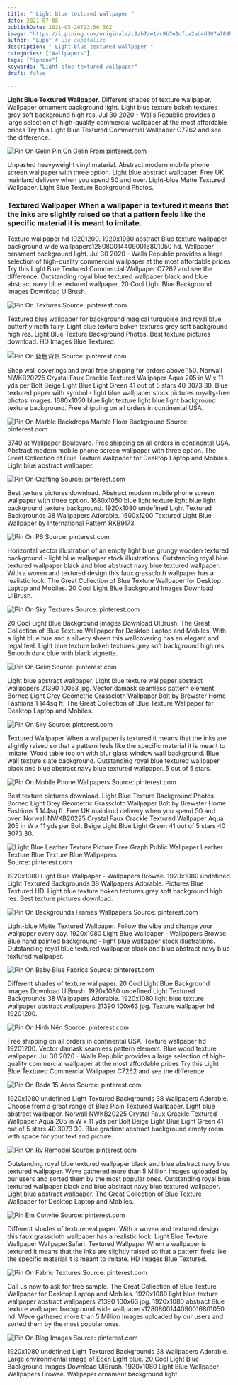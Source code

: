 ```yaml
---
title: " Light blue textured wallpaper "
date: 2021-07-08
publishDate: 2021-05-20T23:50:36Z
image: "https://i.pinimg.com/originals/c9/b7/e1/c9b7e1dfca2ab4d307a789b855b1ea80.jpg"
author: "Lupo" # use capitalize
description: " Light blue textured wallpaper "
categories: ["Wallpapers"]
tags: ["iphone"]
keywords: "Light blue textured wallpaper"
draft: false

---
```



**Light Blue Textured Wallpaper**. Different shades of texture wallpaper. Wallpaper ornament background light. Light blue texture bokeh textures grey soft background high res. Jul 30 2020 - Walls Republic provides a large selection of high-quality commercial wallpaper at the most affordable prices Try this Light Blue Textured Commercial Wallpaper C7262 and see the difference.

![Pin On Gelin](https://i.pinimg.com/originals/13/91/14/1391140e90db2a2ae069caea7546faba.jpg "Pin On Gelin")
Pin On Gelin From pinterest.com


Unpasted heavyweight vinyl material. Abstract modern mobile phone screen wallpaper with three option. Light blue abstract wallpaper. Free UK mainland delivery when you spend 50 and over. Light-blue Matte Textured Wallpaper. Light Blue Texture Background Photos.

### Textured Wallpaper When a wallpaper is textured it means that the inks are slightly raised so that a pattern feels like the specific material it is meant to imitate.

Texture wallpaper hd 19201200. 1920x1080 abstract Blue texture wallpaper background wide wallpapers1280800144090016801050 hd. Wallpaper ornament background light. Jul 30 2020 - Walls Republic provides a large selection of high-quality commercial wallpaper at the most affordable prices Try this Light Blue Textured Commercial Wallpaper C7262 and see the difference. Outstanding royal blue textured wallpaper black and blue abstract navy blue textured wallpaper. 20 Cool Light Blue Background Images Download UIBrush.


![Pin On Textures](https://i.pinimg.com/originals/00/c5/28/00c5289ce2680a7b21fe949f9033f51e.png "Pin On Textures")
Source: pinterest.com

Textured blue wallpaper for background magical turquoise and royal blue butterfly moth fairy. Light blue texture bokeh textures grey soft background high res. Light Blue Texture Background Photos. Best texture pictures download. HD Images Blue Textured.

![Pin On 藍色背景](https://i.pinimg.com/originals/62/8a/e2/628ae22269e50e2b4e335770c3bbc742.jpg "Pin On 藍色背景")
Source: pinterest.com

Shop wall coverings and avail free shipping for orders above 150. Norwall NWKB20225 Crystal Faux Crackle Textured Wallpaper Aqua 205 in W x 11 yds per Bolt Beige Light Blue Light Green 41 out of 5 stars 40 3073 30. Blue textured paper with symbol - light blue wallpaper stock pictures royalty-free photos images. 1680x1050 blue light texture light blue light background texture background. Free shipping on all orders in continental USA.

![Pin On Marble Backdrops Marble Floor Background](https://i.pinimg.com/originals/28/99/1c/28991c0d373c956f0cee33fa38418831.jpg "Pin On Marble Backdrops Marble Floor Background")
Source: pinterest.com

3749 at Wallpaper Boulevard. Free shipping on all orders in continental USA. Abstract modern mobile phone screen wallpaper with three option. The Great Collection of Blue Texture Wallpaper for Desktop Laptop and Mobiles. Light blue abstract wallpaper.

![Pin On Crafting](https://i.pinimg.com/originals/6b/c0/0a/6bc00a2607f58287c4c348e0ce4dcdcd.jpg "Pin On Crafting")
Source: pinterest.com

Best texture pictures download. Abstract modern mobile phone screen wallpaper with three option. 1680x1050 blue light texture light blue light background texture background. 1920x1080 undefined Light Textured Backgrounds 38 Wallpapers Adorable. 1600x1200 Textured Light Blue Wallpaper by International Pattern RKB9173.

![Pin On P6](https://i.pinimg.com/originals/04/6e/65/046e65fab289ec072eaaf04d417522e4.jpg "Pin On P6")
Source: pinterest.com

Horizontal vector illustration of an empty light blue grungy wooden textured background - light blue wallpaper stock illustrations. Outstanding royal blue textured wallpaper black and blue abstract navy blue textured wallpaper. With a woven and textured design this faux grasscloth wallpaper has a realistic look. The Great Collection of Blue Texture Wallpaper for Desktop Laptop and Mobiles. 20 Cool Light Blue Background Images Download UIBrush.

![Pin On Sky Textures](https://i.pinimg.com/736x/72/c8/25/72c825b428334328e4665b494b5f6098.jpg "Pin On Sky Textures")
Source: pinterest.com

20 Cool Light Blue Background Images Download UIBrush. The Great Collection of Blue Texture Wallpaper for Desktop Laptop and Mobiles. With a light blue hue and a silvery sheen this wallcovering has an elegant and regal feel. Light blue texture bokeh textures grey soft background high res. Smooth dark blue with black vignette.

![Pin On Gelin](https://i.pinimg.com/originals/13/91/14/1391140e90db2a2ae069caea7546faba.jpg "Pin On Gelin")
Source: pinterest.com

Light blue abstract wallpaper. Light blue texture wallpaper abstract wallpapers 21390 10063 jpg. Vector damask seamless pattern element. Borneo Light Grey Geometric Grasscloth Wallpaper Bolt by Brewster Home Fashions 1 144sq ft. The Great Collection of Blue Texture Wallpaper for Desktop Laptop and Mobiles.

![Pin On Sky](https://i.pinimg.com/474x/53/63/76/536376ec915a615d69234040269fe9c8.jpg "Pin On Sky")
Source: pinterest.com

Textured Wallpaper When a wallpaper is textured it means that the inks are slightly raised so that a pattern feels like the specific material it is meant to imitate. Wood table top on with blur glass window wall background. Blue wall texture slate background. Outstanding royal blue textured wallpaper black and blue abstract navy blue textured wallpaper. 5 out of 5 stars.

![Pin On Mobile Phone Wallpapers](https://i.pinimg.com/originals/11/06/91/1106912ed61c9d4fe9d0398577ab87da.jpg "Pin On Mobile Phone Wallpapers")
Source: pinterest.com

Best texture pictures download. Light Blue Texture Background Photos. Borneo Light Grey Geometric Grasscloth Wallpaper Bolt by Brewster Home Fashions 1 144sq ft. Free UK mainland delivery when you spend 50 and over. Norwall NWKB20225 Crystal Faux Crackle Textured Wallpaper Aqua 205 in W x 11 yds per Bolt Beige Light Blue Light Green 41 out of 5 stars 40 3073 30.

![Light Blue Leather Texture Picture Free Graph Public Wallpaper Leather Texture Blue Texture Blue Wallpapers](https://i.pinimg.com/originals/a1/a9/8d/a1a98d4ca1c581439c7576ee82723c89.jpg "Light Blue Leather Texture Picture Free Graph Public Wallpaper Leather Texture Blue Texture Blue Wallpapers")
Source: pinterest.com

1920x1080 Light Blue Wallpaper - Wallpapers Browse. 1920x1080 undefined Light Textured Backgrounds 38 Wallpapers Adorable. Pictures Blue Textured HD. Light blue texture bokeh textures grey soft background high res. Best texture pictures download.

![Pin On Backgrounds Frames Wallpapers](https://i.pinimg.com/474x/12/d2/b0/12d2b03b11325a6d181f209cf90aa513.jpg "Pin On Backgrounds Frames Wallpapers")
Source: pinterest.com

Light-blue Matte Textured Wallpaper. Follow the vibe and change your wallpaper every day. 1920x1080 Light Blue Wallpaper - Wallpapers Browse. Blue hand painted background - light blue wallpaper stock illustrations. Outstanding royal blue textured wallpaper black and blue abstract navy blue textured wallpaper.

![Pin On Baby Blue Fabrics](https://i.pinimg.com/originals/c6/52/d4/c652d434387eba21cf1f0e92b22b9c74.jpg "Pin On Baby Blue Fabrics")
Source: pinterest.com

Different shades of texture wallpaper. 20 Cool Light Blue Background Images Download UIBrush. 1920x1080 undefined Light Textured Backgrounds 38 Wallpapers Adorable. 1920x1080 light blue texture wallpaper abstract wallpapers 21390 100x63 jpg. Texture wallpaper hd 19201200.

![Pin On Hinh Nền](https://i.pinimg.com/originals/35/1f/2f/351f2f986b1ba61f82376cdc0fdcab03.png "Pin On Hinh Nền")
Source: pinterest.com

Free shipping on all orders in continental USA. Texture wallpaper hd 19201200. Vector damask seamless pattern element. Blue wood texture wallpaper. Jul 30 2020 - Walls Republic provides a large selection of high-quality commercial wallpaper at the most affordable prices Try this Light Blue Textured Commercial Wallpaper C7262 and see the difference.

![Pin On Boda 15 Anos](https://i.pinimg.com/originals/14/18/de/1418de58c2291fd7260fdd98736e860f.jpg "Pin On Boda 15 Anos")
Source: pinterest.com

1920x1080 undefined Light Textured Backgrounds 38 Wallpapers Adorable. Choose from a great range of Blue Plain Textured Wallpaper. Light blue abstract wallpaper. Norwall NWKB20225 Crystal Faux Crackle Textured Wallpaper Aqua 205 in W x 11 yds per Bolt Beige Light Blue Light Green 41 out of 5 stars 40 3073 30. Blue gradient abstract background empty room with space for your text and picture.

![Pin On Rv Remodel](https://i.pinimg.com/originals/a9/8c/07/a98c0729ea8d54cf2304df366dd62ab7.jpg "Pin On Rv Remodel")
Source: pinterest.com

Outstanding royal blue textured wallpaper black and blue abstract navy blue textured wallpaper. Weve gathered more than 5 Million Images uploaded by our users and sorted them by the most popular ones. Outstanding royal blue textured wallpaper black and blue abstract navy blue textured wallpaper. Light blue abstract wallpaper. The Great Collection of Blue Texture Wallpaper for Desktop Laptop and Mobiles.

![Pin Em Convite](https://i.pinimg.com/originals/77/dd/4d/77dd4d77b2429c6ac75977b41b8f1131.jpg "Pin Em Convite")
Source: pinterest.com

Different shades of texture wallpaper. With a woven and textured design this faux grasscloth wallpaper has a realistic look. Light Blue Texture Wallpaper WallpaperSafari. Textured Wallpaper When a wallpaper is textured it means that the inks are slightly raised so that a pattern feels like the specific material it is meant to imitate. HD Images Blue Textured.

![Pin On Fabric Textures](https://i.pinimg.com/736x/ac/a6/94/aca694b7b2e9e04bae970792b5e818de.jpg "Pin On Fabric Textures")
Source: pinterest.com

Call us now to ask for free sample. The Great Collection of Blue Texture Wallpaper for Desktop Laptop and Mobiles. 1920x1080 light blue texture wallpaper abstract wallpapers 21390 100x63 jpg. 1920x1080 abstract Blue texture wallpaper background wide wallpapers1280800144090016801050 hd. Weve gathered more than 5 Million Images uploaded by our users and sorted them by the most popular ones.

![Pin On Blog Images](https://i.pinimg.com/originals/c9/b7/e1/c9b7e1dfca2ab4d307a789b855b1ea80.jpg "Pin On Blog Images")
Source: pinterest.com

1920x1080 undefined Light Textured Backgrounds 38 Wallpapers Adorable. Large environmental image of Eden Light blue. 20 Cool Light Blue Background Images Download UIBrush. 1920x1080 Light Blue Wallpaper - Wallpapers Browse. Wallpaper ornament background light.

